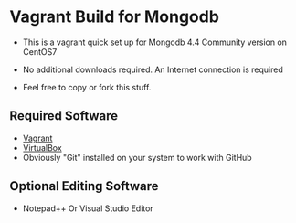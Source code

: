# Vagrant Build for Mongodb
* This is a vagrant quick set up for Mongodb 4.4 Community version on CentOS7

* No additional downloads required. An Internet connection is required

* Feel free to copy or fork this stuff. 

## Required Software
* [Vagrant](https://www.vagrantup.com/downloads.html)
* [VirtualBox](https://www.virtualbox.org/wiki/Downloads)
* Obviously "Git" installed on your system to work with GitHub

## Optional Editing Software

* Notepad++ Or Visual Studio Editor
